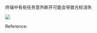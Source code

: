 
终端中有些任务意外断开可能会导致光标消失

![](https://gitee.com/wangzhaode/asset/raw/main-md2zhihu-asset@main-md2zhihu-asset/cursor/shellecho-e03325hecho-e03325l-69613e9c218bd3b7.jpg)



Reference:

